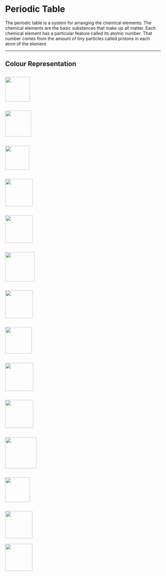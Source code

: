 # Periodic Table

The periodic table is a system for arranging the chemical elements.
The chemical elements are the basic substances that make up all matter.
Each chemical element has a particular feature called its atomic number.
That number comes from the amount of tiny particles called protons in each atom of the element.

---

## Colour Representation

<a href="#" target="blank"><img align="center" src="https://user-images.githubusercontent.com/85023604/160173871-062a711a-997e-4489-b98d-21a0da200bb3.png" height="80" /></a> 
---
<a href="#" target="blank"><img align="center" src="https://user-images.githubusercontent.com/85023604/160174352-1b53fd93-4b1b-4cb1-a287-b493d0a851e8.png" height="84" /></a>
---
<a href="#" target="blank"><img align="center" src="https://user-images.githubusercontent.com/85023604/160174512-046ebeb9-d37a-415c-a948-8a30122db504.png" height="78" /></a>
---
<a href="#" target="blank"><img align="center" src="https://user-images.githubusercontent.com/85023604/160174703-e90a476f-12b8-435d-92f0-6ac136dfa41e.png" height="89" /></a>
---
<a href="#" target="blank"><img align="center" src="https://user-images.githubusercontent.com/85023604/160174808-eba8ae85-3177-479c-9234-3149e8faaa73.png" height="89" /></a>
---
<a href="#" target="blank"><img align="center" src="https://user-images.githubusercontent.com/85023604/160176295-ebecd7ce-d390-43ad-8b14-c06b0739b39d.png" height="95" /></a>
---
<a href="#" target="blank"><img align="center" src="https://user-images.githubusercontent.com/85023604/160174973-627bd867-90b6-4ed3-8920-7c184f36222f.png" height="90" /></a>
---
<a href="#" target="blank"><img align="center" src="https://user-images.githubusercontent.com/85023604/160175099-7ff29979-fc9c-4182-b621-d09a1d044cee.png" height="86" /></a>
---
<a href="#" target="blank"><img align="center" src="https://user-images.githubusercontent.com/85023604/160175243-d3f4af1c-33be-40d1-8452-fe7e98e4e031.png" height="91" /></a>
---
<a href="#" target="blank"><img align="center" src="https://user-images.githubusercontent.com/85023604/160175483-d6b23d6c-d0a8-4278-8ad5-3e5932615321.png" height="91" /></a>
---
<a href="#" target="blank"><img align="center" src="https://user-images.githubusercontent.com/85023604/160175581-8f3bcccd-fb97-4daa-b835-65eb0765ea24.png" height="101" /></a>
---
<a href="#" target="blank"><img align="center" src="https://user-images.githubusercontent.com/85023604/160175739-f04c6a2c-f9c0-4437-9922-167fec6554a9.png" height="80" /></a>
---
<a href="#" target="blank"><img align="lcenter" src="https://user-images.githubusercontent.com/85023604/160175829-c2d7ffec-6244-43da-a480-297d5cd85a1e.png" height="88" /></a>
---
<a href="#" target="blank"><img align="center" src="https://user-images.githubusercontent.com/85023604/160175942-c5729115-4b1f-4a4a-bb57-8a394e22728d.png" height="88" /></a>


